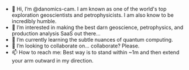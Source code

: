 - 👋 Hi, I’m @danomics-cam.  I am known as one of the world's top exploration geoscientists and petrophysicists.  I am also know to be incredibly humble.
- 👀 I’m interested in making the best darn geoscience, petrophysics, and production analysis SaaS out there...
- 🌱 I’m currently learning the subtle nuances of quantum computing.
- 💞️ I’m looking to collaborate on... collaborate?  Please.
- 📫 How to reach me: Best way is to stand within ~1m and then extend your arm outward in my direction.

<!---
danomics-cam/danomics-cam is a ✨ special ✨ repository because its `README.md` (this file) appears on your GitHub profile.
You can click the Preview link to take a look at your changes.
--->
